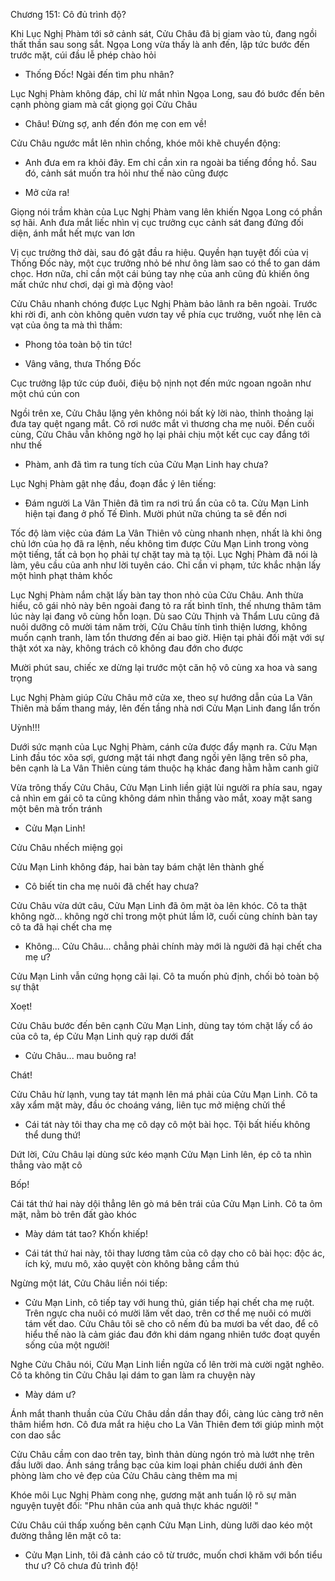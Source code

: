 




Chương 151: Cô đủ trình độ?

Khi Lục Nghị Phàm tới sở cảnh sát, Cửu Châu đã bị giam vào tù, đang ngồi thất thần sau song sắt. Ngọa Long vừa thấy là anh đến, lập tức bước đến trước mặt, cúi đầu lễ phép chào hỏi

- Thống Đốc! Ngài đến tìm phu nhân?

Lục Nghị Phàm không đáp, chỉ lừ mắt nhìn Ngọa Long, sau đó bước đến bên cạnh phòng giam mà cất giọng gọi Cửu Châu

- Châu! Đừng sợ, anh đến đón mẹ con em về!

Cửu Châu ngước mắt lên nhìn chồng, khóe môi khẽ chuyển động:

- Anh đưa em ra khỏi đây. Em chỉ cần xin ra ngoài ba tiếng đồng hồ. Sau đó, cảnh sát muốn tra hỏi như thế nào cũng được

- Mở cửa ra!

Giọng nói trầm khàn của Lục Nghị Phàm vang lên khiến Ngọa Long có phần sợ hãi. Anh đưa mắt liếc nhìn vị cục trưởng cục cảnh sát đang đứng đối diện, ánh mắt hết mực van lơn

Vị cục trưởng thở dài, sau đó gật đầu ra hiệu. Quyền hạn tuyệt đối của vị Thống Đốc này, một cục trưởng nhỏ bé như ông làm sao có thể to gan dám chọc. Hơn nữa, chỉ cần một cái búng tay nhẹ của anh cũng đủ khiến ông mất chức như chơi, dại gì mà động vào!

Cửu Châu nhanh chóng được Lục Nghị Phàm bảo lãnh ra bên ngoài. Trước khi rời đi, anh còn không quên vươn tay về phía cục trưởng, vuốt nhẹ lên cà vạt của ông ta mà thì thầm:

- Phong tỏa toàn bộ tin tức!

- Vâng vâng, thưa Thống Đốc

Cục trưởng lập tức cúp đuôi, điệu bộ nịnh nọt đến mức ngoan ngoãn như một chú cún con

Ngồi trên xe, Cửu Châu lặng yên không nói bất kỳ lời nào, thỉnh thoảng lại đưa tay quệt ngang mắt. Cô rơi nước mắt vì thương cha mẹ nuôi. Đến cuối cùng, Cửu Châu vẫn không ngờ họ lại phải chịu một kết cục cay đắng tới như thế

- Phàm, anh đã tìm ra tung tích của Cửu Mạn Linh hay chưa?

Lục Nghị Phàm gật nhẹ đầu, đoạn đắc ý lên tiếng:

- Đám người La Vân Thiên đã tìm ra nơi trú ẩn của cô ta. Cửu Mạn Linh hiện tại đang ở phố Tế Đình. Mười phút nữa chúng ta sẽ đến nơi

Tốc độ làm việc của đám La Vân Thiên vô cùng nhanh nhẹn, nhất là khi ông chủ lớn của họ đã ra lệnh, nếu không tìm được Cửu Mạn Linh trong vòng một tiếng, tất cả bọn họ phải tự chặt tay mà tạ tội. Lục Nghị Phàm đã nói là làm, yêu cầu của anh như lời tuyên cáo. Chỉ cần vi phạm, tức khắc nhận lấy một hình phạt thảm khốc

Lục Nghị Phàm nắm chặt lấy bàn tay thon nhỏ của Cửu Châu. Anh thừa hiểu, cô gái nhỏ này bên ngoài đang tỏ ra rất bình tĩnh, thế nhưng thâm tâm lúc này lại đang vô cùng hỗn loạn. Dù sao Cửu Thịnh và Thẩm Lưu cũng đã nuôi dưỡng cô mười tám năm trời, Cửu Châu tính tình thiện lương, không muốn cạnh tranh, làm tổn thương đến ai bao giờ. Hiện tại phải đối mặt với sự thật xót xa này, không trách cô không đau đớn cho được

Mười phút sau, chiếc xe dừng lại trước một căn hộ vô cùng xa hoa và sang trọng

Lục Nghị Phàm giúp Cửu Châu mở cửa xe, theo sự hướng dẫn của La Vân Thiên mà bấm thang máy, lên đến tầng nhà nơi Cửu Mạn Linh đang lẩn trốn

Uỳnh!!!

Dưới sức mạnh của Lục Nghị Phàm, cánh cửa được đẩy mạnh ra. Cửu Mạn Linh đầu tóc xõa sợi, gương mặt tái nhợt đang ngồi yên lặng trên sô pha, bên cạnh là La Vân Thiên cùng tám thuộc hạ khác đang hằm hằm canh giữ

Vừa trông thấy Cửu Châu, Cửu Mạn Linh liền giật lùi người ra phía sau, ngay cả nhìn em gái cô ta cũng không dám nhìn thẳng vào mắt, xoay mặt sang một bên mà trốn tránh

- Cửu Mạn Linh!

Cửu Châu nhếch miệng gọi

Cửu Mạn Linh không đáp, hai bàn tay bám chặt lên thành ghế

- Cô biết tin cha mẹ nuôi đã chết hay chưa?

Cửu Châu vừa dứt câu, Cửu Mạn Linh đã ôm mặt òa lên khóc. Cô ta thật không ngờ... không ngờ chỉ trong một phút lầm lỡ, cuối cùng chính bàn tay cô ta đã hại chết cha mẹ

- Không... Cửu Châu... chẳng phải chính mày mới là người đã hại chết cha mẹ ư?

Cửu Mạn Linh vẫn cứng họng cãi lại. Cô ta muốn phủ định, chối bỏ toàn bộ sự thật

Xoẹt!

Cửu Châu bước đến bên cạnh Cửu Mạn Linh, dùng tay tóm chặt lấy cổ áo của cô ta, ép Cửu Mạn Linh quỳ rạp dưới đất

- Cửu Châu... mau buông ra!

Chát!

Cửu Châu hừ lạnh, vung tay tát mạnh lên má phải của Cửu Mạn Linh. Cô ta xây xẩm mặt mày, đầu óc choáng váng, liên tục mở miệng chửi thề

- Cái tát này tôi thay cha mẹ cô dạy cô một bài học. Tội bất hiếu không thể dung thứ!

Dứt lời, Cửu Châu lại dùng sức kéo mạnh Cửu Mạn Linh lên, ép cô ta nhìn thẳng vào mặt cô

Bốp!

Cái tát thứ hai này dội thẳng lên gò má bên trái của Cửu Mạn Linh. Cô ta ôm mặt, nằm bò trên đất gào khóc

- Mày dám tát tao? Khốn khiếp!

- Cái tát thứ hai này, tôi thay lương tâm của cô dạy cho cô bài học: độc ác, ích kỷ, mưu mô, xảo quyệt còn không bằng cầm thú

Ngừng một lát, Cửu Châu liền nói tiếp:

- Cửu Mạn Linh, cô tiếp tay với hung thủ, gián tiếp hại chết cha mẹ ruột. Trên ngực cha nuôi có mười lăm vết dao, trên cơ thể mẹ nuôi có mười tám vết dao. Cửu Châu tôi sẽ cho cô nếm đủ ba mươi ba vết dao, để cô hiểu thế nào là cảm giác đau đớn khi dám ngang nhiên tước đoạt quyền sống của một người!

Nghe Cửu Châu nói, Cửu Mạn Linh liền ngửa cổ lên trời mà cười ngặt nghẽo. Cô ta không tin Cửu Châu lại dám to gan làm ra chuyện này

- Mày dám ư?

Ánh mắt thanh thuần của Cửu Châu dần dần thay đổi, càng lúc càng trở nên thâm hiểm hơn. Cô đưa mắt ra hiệu cho La Vân Thiên đem tới giúp mình một con dao sắc

Cửu Châu cầm con dao trên tay, bình thản dùng ngón trỏ mà lướt nhẹ trên đầu lưỡi dao. Ánh sáng trắng bạc của kim loại phản chiếu dưới ánh đèn phòng làm cho vẻ đẹp của Cửu Châu càng thêm ma mị

Khóe môi Lục Nghị Phàm cong nhẹ, gương mặt anh tuấn lộ rõ sự mãn nguyện tuyệt đối: "Phu nhân của anh quả thực khác người! "

Cửu Châu cúi thấp xuống bên cạnh Cửu Mạn Linh, dùng lưỡi dao kéo một đường thẳng lên mặt cô ta:

- Cửu Mạn Linh, tôi đã cảnh cáo cô từ trước, muốn chơi khăm với bổn tiểu thư ư? Cô chưa đủ trình độ!




